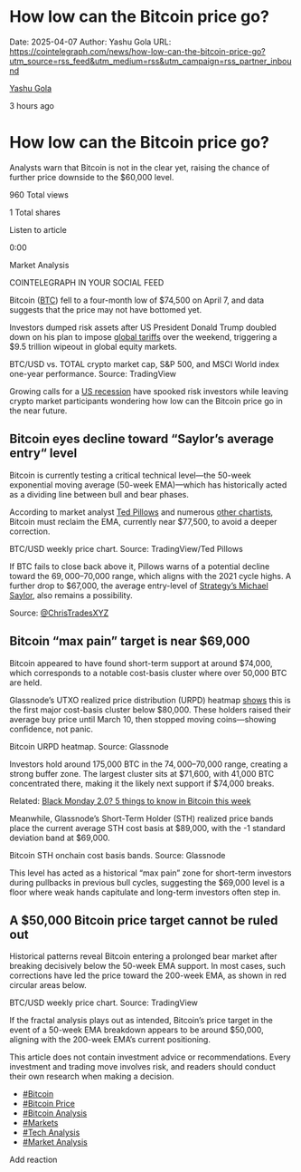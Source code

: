 # How low can the Bitcoin price go?

Date: 2025-04-07
Author: Yashu Gola
URL: https://cointelegraph.com/news/how-low-can-the-bitcoin-price-go?utm_source=rss_feed&utm_medium=rss&utm_campaign=rss_partner_inbound

[ Yashu Gola ](/authors/yashu-gola)

3 hours ago 

#  How low can the Bitcoin price go? 

Analysts warn that Bitcoin is not in the clear yet, raising the chance of further price downside to the $60,000 level. 

960  Total views 

1  Total shares 

Listen to article 

[](https://s3.cointelegraph.com/audio/97983.53ceab1e-4d9a-44bc-a9b4-99e7fb33af5e.mp3 "Download as mp3")

0:00 

Market Analysis 

COINTELEGRAPH IN YOUR SOCIAL FEED

Bitcoin ([BTC](https://cointelegraph.com/bitcoin-price "null")) fell to a four-month low of $74,500 on April 7, and data suggests that the price may not have bottomed yet. 

Investors dumped risk assets after US President Donald Trump doubled down on his plan to impose [global tariffs](https://cointelegraph.com/news/crypto-plunges-nasdaq-dow-stock-futures-fall-on-open "https://cointelegraph.com/news/crypto-plunges-nasdaq-dow-stock-futures-fall-on-open") over the weekend, triggering a $9.5 trillion wipeout in global equity markets.

BTC/USD vs. TOTAL crypto market cap, S&P 500, and MSCI World index one-year performance. Source: TradingView

Growing calls for a [US recession](https://cointelegraph.com/news/odds-us-recession-2025-over-61-kalshi "null") have spooked risk investors while leaving crypto market participants wondering how low can the Bitcoin price go in the near future.

## Bitcoin eyes decline toward “Saylor’s average entry“ level

Bitcoin is currently testing a critical technical level—the 50-week exponential moving average (50-week EMA)—which has historically acted as a dividing line between bull and bear phases. 

According to market analyst [Ted Pillows](https://x.com/TedPillows/status/1909193003823947787 "https://x.com/TedPillows/status/1909193003823947787") and numerous [other chartists](https://x.com/MikybullCrypto/status/1909190852481515645 "https://x.com/MikybullCrypto/status/1909190852481515645"), Bitcoin must reclaim the EMA, currently near $77,500, to avoid a deeper correction.

BTC/USD weekly price chart. Source: TradingView/Ted Pillows

If BTC fails to close back above it, Pillows warns of a potential decline toward the $69,000–$70,000 range, which aligns with the 2021 cycle highs. A further drop to $67,000, the average entry-level of [Strategy’s Michael Saylor](https://cointelegraph.com/news/saylor-strategy-skip-bitcoin-buy-87000-drop "https://cointelegraph.com/news/saylor-strategy-skip-bitcoin-buy-87000-drop"), also remains a possibility.

Source: [@ChrisTradesXYZ](https://x.com/christradesxyz/status/1909116368688984416 "https://x.com/christradesxyz/status/1909116368688984416")

## Bitcoin “max pain” target is near $69,000 

Bitcoin appeared to have found short-term support at around $74,000, which corresponds to a notable cost-basis cluster where over 50,000 BTC are held. 

Glassnode’s UTXO realized price distribution (URPD) heatmap [shows](https://insights.glassnode.com/the-week-onchain-week-02-2025/ "https://insights.glassnode.com/the-week-onchain-week-02-2025/") this is the first major cost-basis cluster below $80,000. These holders raised their average buy price until March 10, then stopped moving coins—showing confidence, not panic.

Bitcoin URPD heatmap. Source: Glassnode 

Investors hold around 175,000 BTC in the $74,000–$70,000 range, creating a strong buffer zone. The largest cluster sits at $71,600, with 41,000 BTC concentrated there, making it the likely next support if $74,000 breaks.

Related: [Black Monday 2.0? 5 things to know in Bitcoin this week](https://cointelegraph.com/news/black-monday-2-0-5-things-bitcoin-this-week "https://cointelegraph.com/news/black-monday-2-0-5-things-bitcoin-this-week")

Meanwhile, Glassnode’s Short-Term Holder (STH) realized price bands place the current average STH cost basis at $89,000, with the -1 standard deviation band at $69,000. 

Bitcoin STH onchain cost basis bands. Source: Glassnode

This level has acted as a historical “max pain” zone for short-term investors during pullbacks in previous bull cycles, suggesting the $69,000 level is a floor where weak hands capitulate and long-term investors often step in.

## A $50,000 Bitcoin price target cannot be ruled out

Historical patterns reveal Bitcoin entering a prolonged bear market after breaking decisively below the 50-week EMA support. In most cases, such corrections have led the price toward the 200-week EMA, as shown in red circular areas below.

BTC/USD weekly price chart. Source: TradingView

If the fractal analysis plays out as intended, Bitcoin’s price target in the event of a 50-week EMA breakdown appears to be around $50,000, aligning with the 200-week EMA’s current positioning.

This article does not contain investment advice or recommendations. Every investment and trading move involves risk, and readers should conduct their own research when making a decision.

  * [#Bitcoin ](/tags/bitcoin)
  * [#Bitcoin Price ](/tags/bitcoin-price)
  * [#Bitcoin Analysis ](/tags/bitcoin-analysis)
  * [#Markets ](/tags/markets)
  * [#Tech Analysis ](/tags/tech-analysis)
  * [#Market Analysis ](/tags/market-analysis)



Add reaction 

